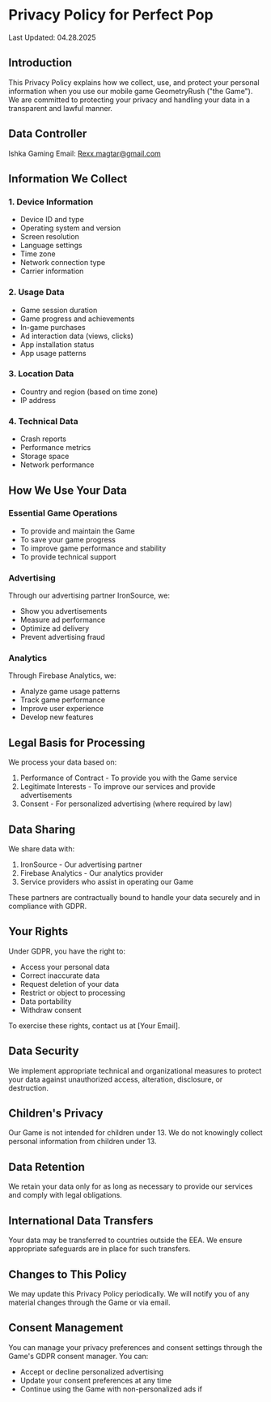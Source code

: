 # Privacy Policy for Perfect Pop

Last Updated: 04.28.2025

## Introduction
This Privacy Policy explains how we collect, use, and protect your personal information when you use our mobile game GeometryRush ("the Game"). We are committed to protecting your privacy and handling your data in a transparent and lawful manner.

## Data Controller
Ishka Gaming
Email: Rexx.magtar@gmail.com

## Information We Collect

### 1. Device Information
- Device ID and type
- Operating system and version
- Screen resolution
- Language settings
- Time zone
- Network connection type
- Carrier information

### 2. Usage Data
- Game session duration
- Game progress and achievements
- In-game purchases
- Ad interaction data (views, clicks)
- App installation status
- App usage patterns

### 3. Location Data
- Country and region (based on time zone)
- IP address

### 4. Technical Data
- Crash reports
- Performance metrics
- Storage space
- Network performance

## How We Use Your Data

### Essential Game Operations
- To provide and maintain the Game
- To save your game progress
- To improve game performance and stability
- To provide technical support

### Advertising
Through our advertising partner IronSource, we:
- Show you advertisements
- Measure ad performance
- Optimize ad delivery
- Prevent advertising fraud

### Analytics
Through Firebase Analytics, we:
- Analyze game usage patterns
- Track game performance
- Improve user experience
- Develop new features

## Legal Basis for Processing

We process your data based on:
1. Performance of Contract - To provide you with the Game service
2. Legitimate Interests - To improve our services and provide advertisements
3. Consent - For personalized advertising (where required by law)

## Data Sharing

We share data with:
1. IronSource - Our advertising partner
2. Firebase Analytics - Our analytics provider
3. Service providers who assist in operating our Game

These partners are contractually bound to handle your data securely and in compliance with GDPR.

## Your Rights

Under GDPR, you have the right to:
- Access your personal data
- Correct inaccurate data
- Request deletion of your data
- Restrict or object to processing
- Data portability
- Withdraw consent

To exercise these rights, contact us at [Your Email].

## Data Security
We implement appropriate technical and organizational measures to protect your data against unauthorized access, alteration, disclosure, or destruction.

## Children's Privacy
Our Game is not intended for children under 13. We do not knowingly collect personal information from children under 13.

## Data Retention
We retain your data only for as long as necessary to provide our services and comply with legal obligations.

## International Data Transfers
Your data may be transferred to countries outside the EEA. We ensure appropriate safeguards are in place for such transfers.

## Changes to This Policy
We may update this Privacy Policy periodically. We will notify you of any material changes through the Game or via email.

## Consent Management
You can manage your privacy preferences and consent settings through the Game's GDPR consent manager. You can:
- Accept or decline personalized advertising
- Update your consent preferences at any time
- Continue using the Game with non-personalized ads if
